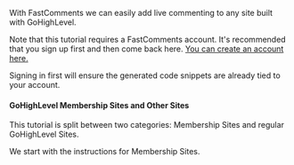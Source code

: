 With FastComments we can easily add live commenting to any site built with GoHighLevel.

Note that this tutorial requires a FastComments account. It's recommended that you sign up first and then come back here. [You can create an account here.](https://fastcomments.com/auth/tenant-signup?packageId=flex)

Signing in first will ensure the generated code snippets are already tied to your account.

#### GoHighLevel Membership Sites and Other Sites

This tutorial is split between two categories: Membership Sites and regular GoHighLevel Sites.

We start with the instructions for Membership Sites.
